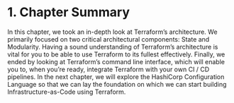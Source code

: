 # 1. Chapter Summary

In this chapter, we took an in-depth look at Terraform’s architecture. We primarily focused on two critical architectural components: State and Modularity. Having a sound understanding of Terraform’s architecture is vital for you to be able to use Terraform to its fullest effectively. Finally, we ended by looking at Terraform’s command line interface, which will enable you to, when you’re ready, integrate Terraform with your own CI / CD pipelines. In the next chapter, we will explore the HashiCorp Configuration Language so that we can lay the foundation on which we can start building Infrastructure-as-Code using Terraform.